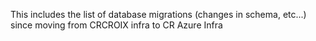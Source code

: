 This includes the list of database migrations (changes in schema, etc...) since moving from CRCROIX infra to CR Azure Infra
